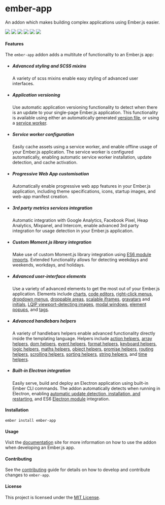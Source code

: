 # ember-app

An addon which makes building complex applications using Ember.js easier.

[![](https://img.shields.io/circleci/project/github/abcum/ember-app.svg?style=flat-square)](https://circleci.com/gh/abcum/ember-app)
[![](https://img.shields.io/npm/v/@abcum/ember-app.svg?style=flat-square)](https://www.npmjs.com/package/@abcum/ember-app)
[![](https://img.shields.io/badge/ember-2.18+-orange.svg?style=flat-square)](https://github.com/abcum/ember-app)
[![](https://david-dm.org/abcum/ember-app/status.svg?style=flat-square)](https://david-dm.org/abcum/ember-app)
[![](https://david-dm.org/abcum/ember-app/dev-status.svg?style=flat-square)](https://david-dm.org/abcum/ember-app?type=dev)
[![](https://img.shields.io/badge/license-MIT-00bfff.svg?style=flat-square)](https://github.com/abcum/ember-app)

#### Features

The `ember-app` addon adds a multitute of functionality to an Ember.js app:

- ##### Advanced styling and SCSS mixins
	A variety of scss mixins enable easy styling of advanced user interfaces.

- ##### Application versioning
	Use automatic application versioning functionality to detect when there is an update to your single-page Ember.js application. This functionality is available using either an automatically generated [version file](https://abcum.github.io/ember-app/docs/services/version), or using a [service worker](https://abcum.github.io/ember-app/docs/services/worker).

- ##### Service worker configuration
	Easily cache assets using a service worker, and enable offline usage of your Ember.js application. The service worker is configured automatically, enabling automatic service worker installation, update detection, and cache activation.

- ##### Progressive Web App customisation
	Automatically enable progressive web app features in your Ember.js application, including theme specifications, icons, startup images, and web-app manifest creation.

- ##### 3rd party metrics services integration
	Automatic integration with Google Analytics, Facebook Pixel, Heap Analytics, Mixpanel, and Intercom, enable advanced 3rd party integration for usage detection in your Ember.js application.

- ##### Custom Moment.js library integration
	Make use of custom Moment.js library integration using [ES6 module imports](https://abcum.github.io/ember-app/docs/modules). Extended functionality allows for detecting weekdays and weekends, workdays, and holidays.

- ##### Advanced user-interface elements
	Use a variety of advanced elements to get the most out of your Ember.js application. Elements include [charts](https://abcum.github.io/ember-app/docs/elements/chart), [code editors](https://abcum.github.io/ember-app/docs/elements/codemirror), [right-click menus](https://abcum.github.io/ember-app/docs/elements/contextmenu), [dropdown menus](https://abcum.github.io/ember-app/docs/elements/dropdown), [droppable areas](https://abcum.github.io/ember-app/docs/elements/droppable), [scalable iframes](https://abcum.github.io/ember-app/docs/elements/frame), [gravatars](https://abcum.github.io/ember-app/docs/elements/gravatar) and [initials](https://abcum.github.io/ember-app/docs/elements/initials), [LQIP viewport-detecting images](https://abcum.github.io/ember-app/docs/elements/image), [modal windows](https://abcum.github.io/ember-app/docs/elements/modal), [element popups](https://abcum.github.io/ember-app/docs/elements/popup), and [tags](https://abcum.github.io/ember-app/docs/elements/tag).

- ##### Advanced handlebars helpers
	A variety of handlebars helpers enable advanced functionality directly inside the templating language. Helpers include [action helpers](https://abcum.github.io/ember-app/docs/helpers/actions), [array helpers](https://abcum.github.io/ember-app/docs/helpers/arrays), [dom helpers](https://abcum.github.io/ember-app/docs/helpers/dom), [event helpers](https://abcum.github.io/ember-app/docs/helpers/events), [format helpers](https://abcum.github.io/ember-app/docs/helpers/format), [keyboard helpers](https://abcum.github.io/ember-app/docs/helpers/keyboard), [logic helpers](https://abcum.github.io/ember-app/docs/helpers/logic), [maths helpers](https://abcum.github.io/ember-app/docs/helpers/maths), [object helpers](https://abcum.github.io/ember-app/docs/helpers/objects), [promise helpers](https://abcum.github.io/ember-app/docs/helpers/promises), [routing helpers](https://abcum.github.io/ember-app/docs/helpers/routing), [scrolling helpers](https://abcum.github.io/ember-app/docs/helpers/scrolling), [sorting helpers](https://abcum.github.io/ember-app/docs/helpers/sorting), [string helpers](https://abcum.github.io/ember-app/docs/helpers/strings), and [time helpers](https://abcum.github.io/ember-app/docs/helpers/time).

- ##### Built-in Electron integration
	Easily serve, build and deploy an Electron application using built-in Ember CLI commands. The addon automatically detects when running in Electron, enabling [automatic update detection, installation, and restarting](https://abcum.github.io/ember-app/docs/services/electron), and ES6 [Electron module](https://abcum.github.io/ember-app/docs/electron) integration.

#### Installation

`ember install ember-app`

#### Usage

Visit the [documentation](https://abcum.github.io/ember-app/) site for more information on how to use the addon when developing an Ember.js app.

#### Contributing

See the [contributing](CONTRIBUTING.md) guide for details on how to develop and contribute changes to `ember-app`.

#### License

This project is licensed under the [MIT License](LICENSE.md).
